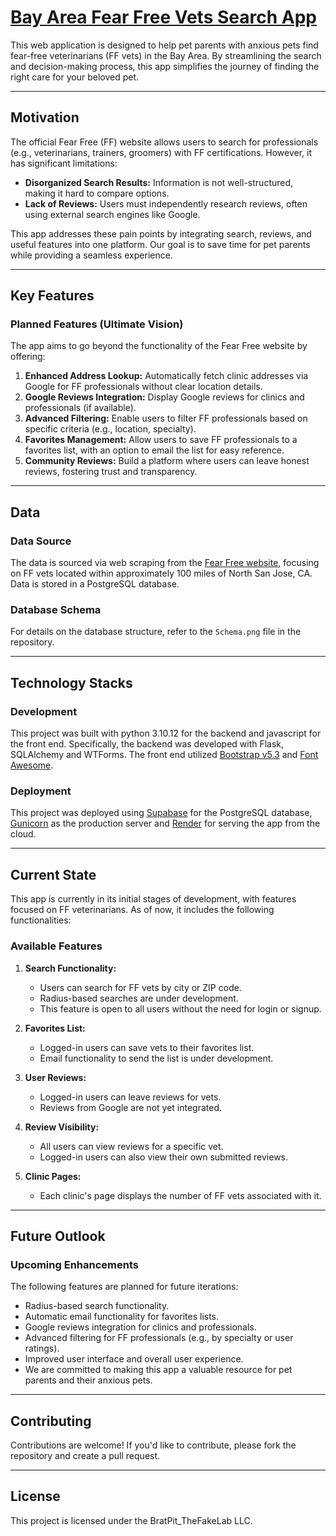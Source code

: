 # [Bay Area Fear Free Vets Search App](https://bay-area-fear-free-vets.onrender.com)

This web application is designed to help pet parents with anxious pets find fear-free veterinarians (FF vets) in the Bay Area. By streamlining the search and decision-making process, this app simplifies the journey of finding the right care for your beloved pet.

------------------------------------------------------------------------------------------------------------------------------------

## Motivation

The official Fear Free (FF) website allows users to search for professionals (e.g., veterinarians, trainers, groomers) with FF certifications. However, it has significant limitations:

- **Disorganized Search Results:** Information is not well-structured, making it hard to compare options.
- **Lack of Reviews:** Users must independently research reviews, often using external search engines like Google.

This app addresses these pain points by integrating search, reviews, and useful features into one platform. Our goal is to save time for pet parents while providing a seamless experience.

------------------------------------------------------------------------------------------------------------------------------------

## Key Features

### Planned Features (Ultimate Vision)

The app aims to go beyond the functionality of the Fear Free website by offering:

1. **Enhanced Address Lookup:** Automatically fetch clinic addresses via Google for FF professionals without clear location details.
2. **Google Reviews Integration:** Display Google reviews for clinics and professionals (if available).
3. **Advanced Filtering:** Enable users to filter FF professionals based on specific criteria (e.g., location, specialty).
4. **Favorites Management:** Allow users to save FF professionals to a favorites list, with an option to email the list for easy reference.
5. **Community Reviews:** Build a platform where users can leave honest reviews, fostering trust and transparency.

------------------------------------------------------------------------------------------------------------------------------------

## Data

### Data Source

The data is sourced via web scraping from the [Fear Free website](https://fearfreepets.com/), focusing on FF vets located within approximately 100 miles of North San Jose, CA. Data is stored in a PostgreSQL database.

### Database Schema

For details on the database structure, refer to the `Schema.png` file in the repository.

------------------------------------------------------------------------------------------------------------------------------------

## Technology Stacks

### Development
This project was built with python 3.10.12 for the backend and javascript for the front end. Specifically, the backend was developed with Flask, SQLAlchemy and WTForms. The front end utilized [Bootstrap v5.3](https://getbootstrap.com/) and [Font Awesome](https://fontawesome.com/).

### Deployment
This project was deployed using [Supabase](https://supabase.com/) for the PostgreSQL database, [Gunicorn](https://gunicorn.org/) as the production server and [Render](https://render.com/) for serving the app from the cloud.

------------------------------------------------------------------------------------------------------------------------------------

## Current State

This app is currently in its initial stages of development, with features focused on FF veterinarians. As of now, it includes the following functionalities:

### Available Features

1. **Search Functionality:**

    - Users can search for FF vets by city or ZIP code.
    - Radius-based searches are under development.
    - This feature is open to all users without the need for login or signup.

2. **Favorites List:**

    - Logged-in users can save vets to their favorites list.
    - Email functionality to send the list is under development.

3. **User Reviews:**

    - Logged-in users can leave reviews for vets.
    - Reviews from Google are not yet integrated.

4. **Review Visibility:**

    - All users can view reviews for a specific vet.
    - Logged-in users can also view their own submitted reviews.

5. **Clinic Pages:**

    - Each clinic's page displays the number of FF vets associated with it.

------------------------------------------------------------------------------------------------------------------------------------

## Future Outlook

### Upcoming Enhancements

The following features are planned for future iterations:

- Radius-based search functionality.
- Automatic email functionality for favorites lists.
- Google reviews integration for clinics and professionals.
- Advanced filtering for FF professionals (e.g., by specialty or user ratings).
- Improved user interface and overall user experience.
- We are committed to making this app a valuable resource for pet parents and their anxious pets.

------------------------------------------------------------------------------------------------------------------------------------

## Contributing

Contributions are welcome! If you'd like to contribute, please fork the repository and create a pull request.

------------------------------------------------------------------------------------------------------------------------------------

## License
This project is licensed under the BratPit_TheFakeLab LLC. 
